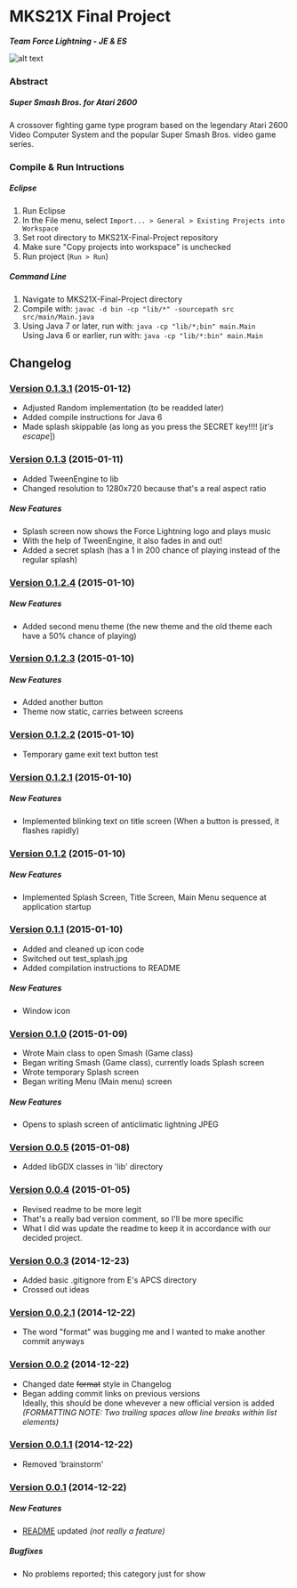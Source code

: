 # MKS21X Final Project
**_Team Force Lightning - JE & ES_**

![alt text](http://i756.photobucket.com/albums/xx204/tsuzuki31/lightning01.gif)


### Abstract
##### Super Smash Bros. for Atari 2600
A crossover fighting game type program based on the legendary Atari 2600 Video Computer System and the popular Super Smash Bros. video game series.

### Compile & Run Intructions
##### Eclipse
  1. Run Eclipse
  2. In the File menu, select `Import... > General > Existing Projects into Workspace`
  3. Set root directory to MKS21X-Final-Project repository
  4. Make sure "Copy projects into workspace" is unchecked
  5. Run project (`Run > Run`)

##### Command Line
  1. Navigate to MKS21X-Final-Project directory
  2. Compile with: `javac -d bin -cp "lib/*" -sourcepath src src/main/Main.java`
  3. Using Java 7 or later, run with: `java -cp "lib/*;bin" main.Main`  
  Using Java 6 or earlier, run with: `java -cp "lib/*:bin" main.Main`

## Changelog
### [Version 0.1.3.1](https://github.com/backfrip/MKS21X-Final-Project/commit/dee9063deeb3b3a5f87b99e1337fa9843809ca60) (2015-01-12)
  - Adjusted Random implementation (to be readded later)
  - Added compile instructions for Java 6
  - Made splash skippable (as long as you press the SECRET key!!!! [*it's escape*])

### [Version 0.1.3](https://github.com/backfrip/MKS21X-Final-Project/commit/02f8df22b6b9563775528f14b8e7cf44a858384a) (2015-01-11)
  - Added TweenEngine to lib
  - Changed resolution to 1280x720 because that's a real aspect ratio

##### New Features
  - Splash screen now shows the Force Lightning logo and plays music
  - With the help of TweenEngine, it also fades in and out!
  - Added a secret splash (has a 1 in 200 chance of playing instead of the regular splash)

### [Version 0.1.2.4](https://github.com/backfrip/MKS21X-Final-Project/commit/b342dbae20d4e3d3c4e7ff590aba1fc631b706a6) (2015-01-10)

##### New Features
  - Added second menu theme (the new theme and the old theme each have a 50% chance of playing)

### [Version 0.1.2.3](https://github.com/backfrip/MKS21X-Final-Project/commit/824ef43d18ffd285f5f5e420447ee43fbb27fe15) (2015-01-10)

##### New Features
  - Added another button
  - Theme now static, carries between screens

### [Version 0.1.2.2](https://github.com/backfrip/MKS21X-Final-Project/commit/191670ba7a643c5a4e2c071fed24c4abee2a6d66) (2015-01-10)
  - Temporary game exit text button test 

### [Version 0.1.2.1](https://github.com/backfrip/MKS21X-Final-Project/commit/196561b86721f34f38bcc434bd2becf5fd78c69c) (2015-01-10)

##### New Features
  - Implemented blinking text on title screen (When a button is pressed, it flashes rapidly)

### [Version 0.1.2](https://github.com/backfrip/MKS21X-Final-Project/commit/d378261cf6fc71dba763e795e78cf2fd3753f043) (2015-01-10)

##### New Features
  - Implemented Splash Screen, Title Screen, Main Menu sequence at application startup

### [Version 0.1.1](https://github.com/backfrip/MKS21X-Final-Project/commit/dd943d68f564bad83cc5ebe4f8ae6b3065678292) (2015-01-10)
  - Added and cleaned up icon code
  - Switched out test_splash.jpg
  - Added compilation instructions to README

##### New Features
  - Window icon

### [Version 0.1.0](https://github.com/backfrip/MKS21X-Final-Project/commit/9135c2b299fd3b94ebcdbacf50b90805b78bc37c) (2015-01-09)
  - Wrote Main class to open Smash (Game class)
  - Began writing Smash (Game class), currently loads Splash screen
  - Wrote temporary Splash screen
  - Began writing Menu (Main menu) screen

##### New Features
  - Opens to splash screen of anticlimatic lightning JPEG

### [Version 0.0.5](https://github.com/backfrip/MKS21X-Final-Project/commit/8d0ef165126a7f37c35f1a590da2deb4f1826309) (2015-01-08)
  - Added libGDX classes in 'lib' directory

### [Version 0.0.4](https://github.com/backfrip/MKS21X-Final-Project/commit/195a567ed93dc07dfc37ddac274189eb693c5c04) (2015-01-05)
  - Revised readme to be more legit
  - That's a really bad version comment, so I'll be more specific
  - What I did was update the readme to keep it in accordance with our decided project. 

### [Version 0.0.3](https://github.com/backfrip/MKS21X-Final-Project/commit/38d7fbbf9e4014e987aaaed95ad5cd885b255948) (2014-12-23)
  - Added basic .gitignore from E's APCS directory
  - Crossed out ideas

### [Version 0.0.2.1](https://github.com/backfrip/MKS21X-Final-Project/commit/15df200cd690d200ae1cc20fe3cd80e8bdadc5b6) (2014-12-22)
  - The word "format" was bugging me and I wanted to make another commit anyways

### [Version 0.0.2](https://github.com/backfrip/MKS21X-Final-Project/commit/7b5023ac461ca9d7c9e6357520921f2d0307a9d5) (2014-12-22)
  - Changed date ~~format~~ style in Changelog
  - Began adding commit links on previous versions  
    Ideally, this should be done whevever a new official version is added  
    _(FORMATTING NOTE: Two trailing spaces allow line breaks within list elements)_

### [Version 0.0.1.1](https://github.com/backfrip/MKS21X-Final-Project/commit/50b2475dd54e154fd75b9c9cf949b935a2546642) (2014-12-22)
  - Removed 'brainstorm'

### [Version 0.0.1](https://github.com/backfrip/MKS21X-Final-Project/commit/bb974cf5a54ec30eb16460d5ee0751c9a0eb74c3) (2014-12-22)

##### New Features
  - [README](README.md) updated *(not really a feature)*

##### Bugfixes
  - No problems reported; this category just for show
